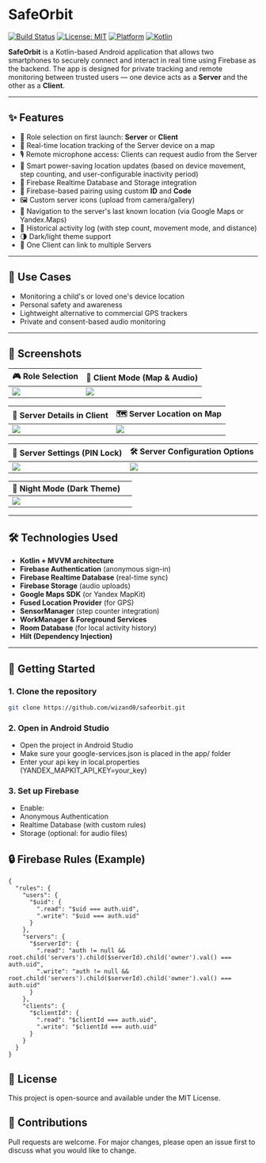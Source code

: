 # SafeOrbit

[![Build Status](https://img.shields.io/badge/build-passing-brightgreen)](https://github.com/your-username/safeorbit/actions)
[![License: MIT](https://img.shields.io/badge/license-MIT-blue.svg)](LICENSE)
[![Platform](https://img.shields.io/badge/platform-Android-green.svg)](https://developer.android.com/)
[![Kotlin](https://img.shields.io/badge/language-Kotlin-orange.svg)](https://kotlinlang.org/)

**SafeOrbit** is a Kotlin-based Android application that allows two smartphones to securely connect and interact in real time using Firebase as the backend. The app is designed for private tracking and remote monitoring between trusted users — one device acts as a **Server** and the other as a **Client**.

---

## ✨ Features

- 🔐 Role selection on first launch: **Server** or **Client**
- 📍 Real-time location tracking of the Server device on a map
- 🎙️ Remote microphone access: Clients can request audio from the Server
- 🔋 Smart power-saving location updates (based on device movement, step counting, and user-configurable inactivity period)
- 📁 Firebase Realtime Database and Storage integration
- 🔗 Firebase-based pairing using custom **ID** and **Code**
- 🖼️ Custom server icons (upload from camera/gallery)
- 🧭 Navigation to the server's last known location (via Google Maps or Yandex.Maps)
- 🧠 Historical activity log (with step count, movement mode, and distance)
- 🌗 Dark/light theme support
- 👥 One Client can link to multiple Servers

---

## 📲 Use Cases

- Monitoring a child's or loved one's device location
- Personal safety and awareness
- Lightweight alternative to commercial GPS trackers
- Private and consent-based audio monitoring

---

## 📸 Screenshots

| 🎮 Role Selection              | 📡 Client Mode (Map & Audio)     |
|-------------------------------|----------------------------------|
| ![](images/screenshot1.png)   | ![](images/screenshot2.png)      |

| 🧾 Server Details in Client     | 🗺️ Server Location on Map        |
|--------------------------------|----------------------------------|
| ![](images/screenshot3.png)    | ![](images/screenshot7.png)      |

| 🔐 Server Settings (PIN Lock)  | 🛠️ Server Configuration Options  |
|--------------------------------|----------------------------------|
| ![](images/screenshot6.png)    | ![](images/screenshot4.png)      |

| 🌙 Night Mode (Dark Theme)     |                                  |
|--------------------------------|----------------------------------|
| ![](images/screenshot5.png)    |                                  |

---

## 🛠️ Technologies Used

- **Kotlin + MVVM architecture**
- **Firebase Authentication** (anonymous sign-in)
- **Firebase Realtime Database** (real-time sync)
- **Firebase Storage** (audio uploads)
- **Google Maps SDK** (or Yandex MapKit)
- **Fused Location Provider** (for GPS)
- **SensorManager** (step counter integration)
- **WorkManager & Foreground Services**
- **Room Database** (for local activity history)
- **Hilt (Dependency Injection)**

---

## 🚀 Getting Started

### 1. Clone the repository

```bash
git clone https://github.com/wizand0/safeorbit.git
```

### 2. Open in Android Studio
- Open the project in Android Studio
- Make sure your google-services.json is placed in the app/ folder
- Enter your api key in local.properties (YANDEX_MAPKIT_API_KEY=your_key)

### 3. Set up Firebase
- Enable:
- Anonymous Authentication
- Realtime Database (with custom rules)
- Storage (optional: for audio files)

## 🔒 Firebase Rules (Example)
```
{
  "rules": {
    "users": {
      "$uid": {
        ".read": "$uid === auth.uid",
        ".write": "$uid === auth.uid"
      }
    },
    "servers": {
      "$serverId": {
        ".read": "auth != null && root.child('servers').child($serverId).child('owner').val() === auth.uid",
        ".write": "auth != null && root.child('servers').child($serverId).child('owner').val() === auth.uid"
      }
    },
    "clients": {
      "$clientId": {
        ".read": "$clientId === auth.uid",
        ".write": "$clientId === auth.uid"
      }
    }
  }
}

```

## 📄 License
This project is open-source and available under the MIT License.

## 🙌 Contributions
Pull requests are welcome. For major changes, please open an issue first to discuss what you would like to change.